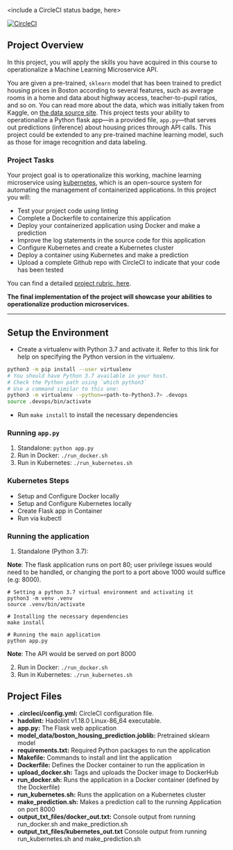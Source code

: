<include a CircleCI status badge, here>

[![CircleCI](https://circleci.com/gh/NatwestProj/Project4_DevOps_Microservices/tree/main.svg?style=svg)](https://circleci.com/gh/NatwestProj/Project4_DevOps_Microservices/tree/main)

## Project Overview

In this project, you will apply the skills you have acquired in this course to operationalize a Machine Learning Microservice API. 

You are given a pre-trained, `sklearn` model that has been trained to predict housing prices in Boston according to several features, such as average rooms in a home and data about highway access, teacher-to-pupil ratios, and so on. You can read more about the data, which was initially taken from Kaggle, on [the data source site](https://www.kaggle.com/c/boston-housing). This project tests your ability to operationalize a Python flask app—in a provided file, `app.py`—that serves out predictions (inference) about housing prices through API calls. This project could be extended to any pre-trained machine learning model, such as those for image recognition and data labeling.

### Project Tasks

Your project goal is to operationalize this working, machine learning microservice using [kubernetes](https://kubernetes.io/), which is an open-source system for automating the management of containerized applications. In this project you will:
* Test your project code using linting
* Complete a Dockerfile to containerize this application
* Deploy your containerized application using Docker and make a prediction
* Improve the log statements in the source code for this application
* Configure Kubernetes and create a Kubernetes cluster
* Deploy a container using Kubernetes and make a prediction
* Upload a complete Github repo with CircleCI to indicate that your code has been tested

You can find a detailed [project rubric, here](https://review.udacity.com/#!/rubrics/2576/view).

**The final implementation of the project will showcase your abilities to operationalize production microservices.**

---

## Setup the Environment

* Create a virtualenv with Python 3.7 and activate it. Refer to this link for help on specifying the Python version in the virtualenv. 
```bash
python3 -m pip install --user virtualenv
# You should have Python 3.7 available in your host. 
# Check the Python path using `which python3`
# Use a command similar to this one:
python3 -m virtualenv --python=<path-to-Python3.7> .devops
source .devops/bin/activate
```
* Run `make install` to install the necessary dependencies

### Running `app.py`

1. Standalone:  `python app.py`
2. Run in Docker:  `./run_docker.sh`
3. Run in Kubernetes:  `./run_kubernetes.sh`

### Kubernetes Steps

* Setup and Configure Docker locally
* Setup and Configure Kubernetes locally
* Create Flask app in Container
* Run via kubectl

### Running the application

1. Standalone (Python 3.7): 

__Note__: The flask application runs on port 80; user privilege issues would need to be handled, or changing the port to a port above 1000 would suffice (e.g: 8000).

```
# Setting a python 3.7 virtual environment and activating it
python3 -m venv .venv
source .venv/bin/activate

# Installing the necessary dependencies
make install

# Running the main application
python app.py
```

__Note__: The API would be served on port 8000

2. Run in Docker:  `./run_docker.sh`
3. Run in Kubernetes:  `./run_kubernetes.sh`


## Project Files

* __.circleci/config.yml:__ CircleCI configuration file.
* __hadolint:__ Hadolint v1.18.0 Linux-86_64 executable. 
* __app.py:__ The Flask web application
* __model_data/boston_housing_prediction.joblib:__ Pretrained sklearn model
* __requirements.txt:__ Required Python packages to run the application
* __Makefile:__ Commands to install and lint the application
* __Dockerfile:__ Defines the Docker container to run the application in
* __upload_docker.sh:__ Tags and uploads the Docker image to DockerHub
* __run_docker.sh:__ Runs the application in a Docker container (defined by the Dockerfile)
* __run_kubernetes.sh:__ Runs the application on a Kubernetes cluster
* __make_prediction.sh:__ Makes a prediction call to the running Application on port 8000
* __output_txt_files/docker_out.txt:__ Console output from running run_docker.sh and make_prediction.sh
* __output_txt_files/kubernetes_out.txt__ Console output from running run_kubernetes.sh and make_prediction.sh

